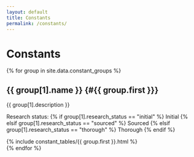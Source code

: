 ```yaml
---
layout: default
title: Constants
permalink: /constants/
---
```


# Constants

{% for group in site.data.constant_groups %}
## {{ group[1].name }} {#{{ group.first }}}

{{ group[1].description }}

<p>Research status: {% if group[1].research_status == "initial" %}
<span class="badge bg-warning">Initial</span>
{% elsif group[1].research_status == "sourced" %}
<span class="badge bg-info">Sourced</span>
{% elsif group[1].research_status == "thorough" %}
<span class="badge bg-success">Thorough</span>
{% endif %}</p>

{% include constant_tables/{{ group.first }}.html %}
<br>
{% endfor %}
